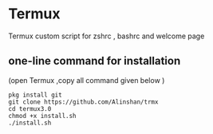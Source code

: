 # Termux

Termux custom script for zshrc , bashrc and welcome page 

## one-line command for installation 
 (open Termux ,copy all command given below ) 
```
pkg install git
git clone https://github.com/Alinshan/trmx
cd termux3.0 
chmod +x install.sh 
./install.sh
```
